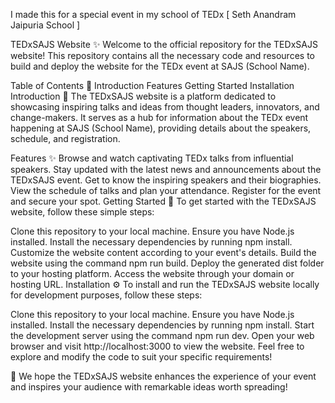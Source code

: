 I made this for a special event in my school of TEDx [ Seth Anandram Jaipuria School ]


TEDxSAJS Website ✨
Welcome to the official repository for the TEDxSAJS website! This repository contains all the necessary code and resources to build and deploy the website for the TEDx event at SAJS (School Name).

Table of Contents 📜
Introduction
Features
Getting Started
Installation
Introduction 🌟
The TEDxSAJS website is a platform dedicated to showcasing inspiring talks and ideas from thought leaders, innovators, and change-makers. It serves as a hub for information about the TEDx event happening at SAJS (School Name), providing details about the speakers, schedule, and registration.

Features ✨
Browse and watch captivating TEDx talks from influential speakers.
Stay updated with the latest news and announcements about the TEDxSAJS event.
Get to know the inspiring speakers and their biographies.
View the schedule of talks and plan your attendance.
Register for the event and secure your spot.
Getting Started 🚀
To get started with the TEDxSAJS website, follow these simple steps:

Clone this repository to your local machine.
Ensure you have Node.js installed.
Install the necessary dependencies by running npm install.
Customize the website content according to your event's details.
Build the website using the command npm run build.
Deploy the generated dist folder to your hosting platform.
Access the website through your domain or hosting URL.
Installation ⚙️
To install and run the TEDxSAJS website locally for development purposes, follow these steps:

Clone this repository to your local machine.
Ensure you have Node.js installed.
Install the necessary dependencies by running npm install.
Start the development server using the command npm run dev.
Open your web browser and visit http://localhost:3000 to view the website.
Feel free to explore and modify the code to suit your specific requirements!

🎉 We hope the TEDxSAJS website enhances the experience of your event and inspires your audience with remarkable ideas worth spreading!

